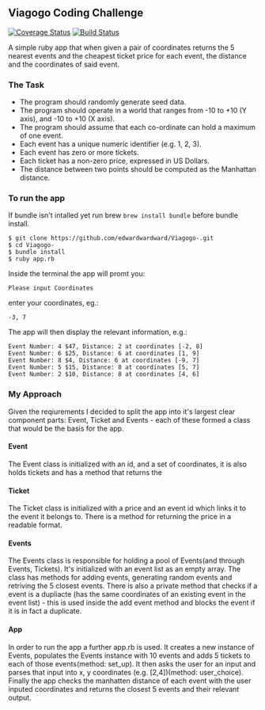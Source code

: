## Viagogo Coding Challenge
[![Coverage Status](https://coveralls.io/repos/github/edwardwardward/Viagogo-/badge.svg?branch=master)](https://coveralls.io/github/edwardwardward/Viagogo-?branch=master)
[![Build Status](https://travis-ci.org/edwardwardward/Viagogo-.svg?branch=master)](https://travis-ci.org/edwardwardward/Viagogo-)

A simple ruby app that when given a pair of coordinates returns the 5 nearest events and the cheapest ticket price for each event, the distance and the coordinates of said event.


### The Task

* The program should randomly generate seed data.
* The program should operate in a world that ranges from -10 to +10 (Y axis), and -10 to +10 (X axis).
* The program should assume that each co-ordinate can hold a maximum of one event.
* Each event has a unique numeric identifier (e.g. 1, 2, 3).
* Each event has zero or more tickets.
* Each ticket has a non-zero price, expressed in US Dollars.
* The distance between two points should be computed as the Manhattan distance.

### To run the app

  If bundle isn't intalled yet run brew ```brew install bundle``` before bundle install.

  ```
  $ git clone https://github.com/edwardwardward/Viagogo-.git
  $ cd Viagogo-
  $ bundle install
  $ ruby app.rb
  ```
  
  Inside the terminal the app will promt you:
  
  ```
  Please input Coordinates
  ```
  
  enter your coordinates, eg.:
  
  ```
  -3, 7
  ```
  
  The app will then display the relevant information, e.g.:
  
  ```
  Event Number: 4 $47, Distance: 2 at coordinates [-2, 8]
  Event Number: 6 $25, Distance: 6 at coordinates [1, 9]
  Event Number: 8 $4, Distance: 6 at coordinates [-9, 7]
  Event Number: 5 $15, Distance: 8 at coordinates [5, 7]
  Event Number: 2 $10, Distance: 8 at coordinates [4, 6]
  ```
  
  ### My Approach
  
Given the reqiurements I decided to split the app into it's largest clear component parts: Event, Ticket and Events -  each of these formed a class that would be the basis for the app. 
  
  #### Event
  
  The Event class is initialized with an id, and a set of coordinates, it is also holds tickets and has a method that returns the  
  
  #### Ticket
  
  The Ticket class is initialized with a price and an event id which links it to the event it belongs to. There is a method for returning the price in a readable format. 

  #### Events

The Events class is responsible for holding a pool of Events(and through Events, Tickets). It's initialized with an event list as an empty array. The class has methods for adding events, generating random events and retriving the 5 closest events. There is also a private method that checks if a event is a dupliacte (has the same coordinates of an existing event in the event list) - this is used inside the add event method and blocks the event if it is in fact a duplicate. 

#### App

In order to run the app a further app.rb is used. It creates a new instance of Events, populates the Events instance with 10 events and adds 5 tickets to each of those events(method: set_up). It then asks the user for an input and parses that input into x, y coordinates (e.g. [2,4])(method: user_choice). Finally the app checks the manhatten distance of each event with the user inputed coordinates and returns the closest 5 events and their relevant output.


  
